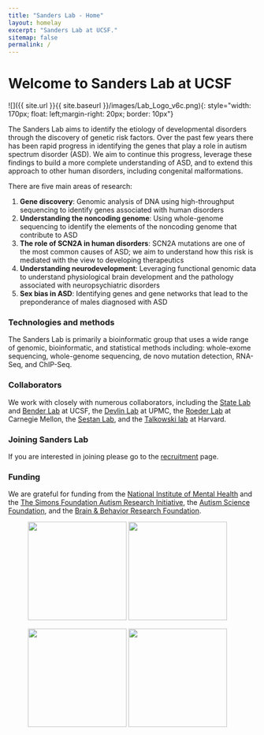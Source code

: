 ```yaml
---
title: "Sanders Lab - Home"
layout: homelay
excerpt: "Sanders Lab at UCSF."
sitemap: false
permalink: /
---
```


# Welcome to Sanders Lab at UCSF


![]({{ site.url }}{{ site.baseurl }}/images/Lab_Logo_v6c.png){: style="width: 170px; float: left;margin-right: 20px; border: 10px"}


The Sanders Lab aims to identify the etiology of developmental disorders through the discovery of genetic risk factors. Over the past few years there has been rapid progress in identifying the genes that play a role in autism spectrum disorder (ASD). We aim to continue this progress, leverage these findings to build a more complete understanding of ASD, and to extend this approach to other human disorders, including congenital malformations.


There are five main areas of research:

1. **Gene discovery**: Genomic analysis of DNA using high-throughput sequencing to identify genes associated with human disorders
2. **Understanding the noncoding genome**: Using whole-genome sequencing to identify the elements of the noncoding genome that contribute to ASD
3. **The role of SCN2A in human disorders**: SCN2A mutations are one of the most common causes of ASD; we aim to understand how this risk is mediated with the view to developing therapeutics
4. **Understanding neurodevelopment**: Leveraging functional genomic data to understand physiological brain development and the pathology associated with neuropsychiatric disorders
5. **Sex bias in ASD**: Identifying genes and gene networks that lead to the preponderance of males diagnosed with ASD

### Technologies and methods
The Sanders Lab is primarily a bioinformatic group that uses a wide range of genomic, bioinformatic, and statistical methods including: whole-exome sequencing, whole-genome sequencing, de novo mutation detection, RNA-Seq, and ChIP-Seq.

### Collaborators
We work with closely with numerous collaborators, including the [State Lab](https://www.mstatelab.com/) and [Bender Lab](https://benderlab.ucsf.edu/lab-members) at UCSF, the [Devlin Lab](https://www.psychiatry.pitt.edu/about-us/our-people/faculty/bernie-j-devlin-phd) at UPMC, the [Roeder Lab](http://www.stat.cmu.edu/~roeder/) at Carnegie Mellon, the [Sestan Lab](http://medicine.yale.edu/lab/sestan/index.aspx), and the [Talkowski lab](http://talkowski.mgh.harvard.edu/) at Harvard.

### Joining Sanders Lab
If you are interested in joining please go to the [recruitment](recruitment) page.

### Funding
We are grateful for funding from the [National Institute of Mental Health](https://www.nimh.nih.gov/) and the [The Simons Foundation Autism Research Initiative](https://www.sfari.org/), the [Autism Science Foundation](https://autismsciencefoundation.org/), and the [Brain & Behavior Research Foundation](https://www.bbrfoundation.org/).

<figure class="third">
<img src="{{ site.url }}{{ site.baseurl }}/images/logopic/Logo_NIMH.png" style="width: 200px">	<img src="{{ site.url }}{{ site.baseurl }}/images/logopic/Logo_SFARI.png" style="width: 200px">

<img src="{{ site.url }}{{ site.baseurl }}/images/logopic/Logo_ASF.jpeg" style="width: 200px"> <img src="{{ site.url }}{{ site.baseurl }}/images/logopic/Logo_BBRF.png" style="width: 200px">
</figure>






